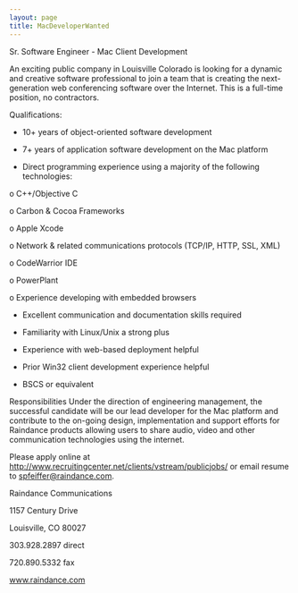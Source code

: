 ```yaml
---
layout: page
title: MacDeveloperWanted
---
```


Sr. Software Engineer - Mac Client Development

An exciting public company in Louisville Colorado is looking for a dynamic and creative software professional to join a team that is creating the next-generation web conferencing software over the Internet. This is a full-time position, no contractors. 

Qualifications: 

* 10+ years of object-oriented software development

* 7+ years of application software development on the Mac platform

* Direct programming experience using a majority of the following technologies:

o C++/Objective C

o Carbon & Cocoa Frameworks

o Apple Xcode

o Network & related communications protocols (TCP/IP, HTTP, SSL, XML)

o CodeWarrior IDE

o PowerPlant

o Experience developing with embedded browsers

* Excellent communication and documentation skills required

* Familiarity with Linux/Unix a strong plus

* Experience with web-based deployment helpful

* Prior Win32 client development experience helpful

* BSCS or equivalent


Responsibilities
Under the direction of engineering management, the successful candidate will be our lead developer for the Mac platform and contribute to the on-going design, implementation and support efforts for Raindance products allowing users to share audio, video and other communication technologies using the internet.

Please apply online at http://www.recruitingcenter.net/clients/vstream/publicjobs/  or email resume to spfeiffer@raindance.com.


Raindance Communications

1157 Century Drive

Louisville, CO 80027

303.928.2897 direct

720.890.5332 fax

www.raindance.com

